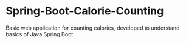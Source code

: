 # Spring-Boot-Calorie-Counting
Basic web application for counting calories, developed to understand basics of Java Spring Boot
